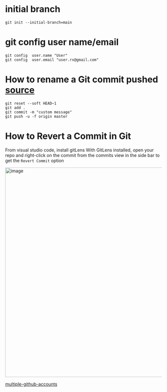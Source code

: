# initial branch 
    git init --initial-branch=main

# git config user name/email

    git config  user.name "User"
    git config  user.email "user.rx@gmail.com"


# How to rename a Git commit pushed [source](https://stackoverflow.com/questions/11603473/how-do-you-rename-a-git-commit-pushed-to-github)

```
git reset --soft HEAD~1
git add .
git commit -m "custom message"
git push -u -f origin master
```
# How to Revert a Commit in Git

From visual studio code, install gitLens
With GitLens installed, open your repo and right-click on the commit from the commits view in the side bar to get the 
`Revert Commit` option

<img width="673" alt="image" src="https://user-images.githubusercontent.com/26559577/167340022-a73ba590-b570-4606-a175-02029e95f197.png">

[multiple-github-accounts](https://www.freecodecamp.org/news/manage-multiple-github-accounts-the-ssh-way-2dadc30ccaca/)
